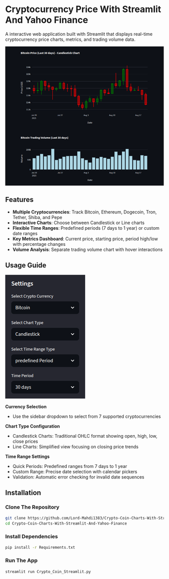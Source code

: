 # Cryptocurrency Price With Streamlit And Yahoo Finance

A interactive web application built with Streamlit that displays real-time cryptocurrency price charts, metrics, and trading volume data.

![Dashboard Screenshot](https://github.com/Lord-Mahdi1383/Crypto-Coin-Charts-With-Streamlit-And-Yahoo-Finance/blob/main/Pic_1.png)


## Features
- **Multiple Cryptocurrencies**: Track Bitcoin, Ethereum, Dogecoin, Tron, Tether, Shiba, and Pepe
- **Interactive Charts**: Choose between Candlestick or Line charts
- **Flexible Time Ranges**: Predefined periods (7 days to 1 year) or custom date ranges
- **Key Metrics Dashboard**: Current price, starting price, period high/low with percentage changes
- **Volume Analysis**: Separate trading volume chart with hover interactions

## Usage Guide

![Dashboard Screenshot](https://github.com/Lord-Mahdi1383/Crypto-Coin-Charts-With-Streamlit-And-Yahoo-Finance/blob/main/Pic_2.png)

**Currency Selection**
   - Use the sidebar dropdown to select from 7 supported cryptocurrencies

**Chart Type Configuration**
   - Candlestick Charts: Traditional OHLC format showing open, high, low, close prices
   - Line Charts: Simplified view focusing on closing price trends

**Time Range Settings**
   - Quick Periods: Predefined ranges from 7 days to 1 year
   - Custom Range: Precise date selection with calendar pickers
   - Validation: Automatic error checking for invalid date sequences

## Installation
### Clone The Repository
```bash
git clone https://github.com/Lord-Mahdi1383/Crypto-Coin-Charts-With-Streamlit-And-Yahoo-Finance
cd Crypto-Coin-Charts-With-Streamlit-And-Yahoo-Finance
```

### Install Dependencies
```bash
pip install -r Requirements.txt
```

### Run The App
```
streamlit run Crypto_Coin_Streamlit.py
```

